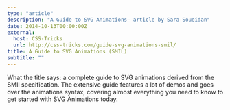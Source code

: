 ```yaml
---
type: "article"
description: "A Guide to SVG Animations— article by Sara Soueidan"
date: 2014-10-13T00:00:00Z
external:
  host: CSS-Tricks
  url: http://css-tricks.com/guide-svg-animations-smil/
title: A Guide to SVG Animations (SMIL)
subtitle: ""
---
```


<p class="size-2x">
	What the title says: a complete guide to SVG animations derived from the SMIl specification. The extensive guide features a lot of demos and goes over the animations syntax, covering almost everything you need to know to get started with SVG Animations today.
</p>